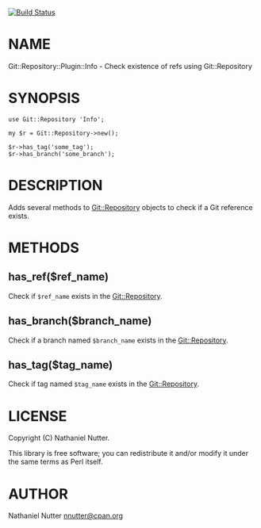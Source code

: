 [![Build Status](https://travis-ci.org/nnutter/Git-Repository-Plugin-Ref.png?branch=master)](https://travis-ci.org/nnutter/Git-Repository-Plugin-Ref)
# NAME

Git::Repository::Plugin::Info - Check existence of refs using Git::Repository

# SYNOPSIS

    use Git::Repository 'Info';

    my $r = Git::Repository->new();

    $r->has_tag('some_tag');
    $r->has_branch('some_branch');

# DESCRIPTION

Adds several methods to [Git::Repository](https://metacpan.org/pod/Git::Repository) objects to check if a Git reference
exists.

# METHODS

## has\_ref($ref\_name)

Check if `$ref_name` exists in the [Git::Repository](https://metacpan.org/pod/Git::Repository).

## has\_branch($branch\_name)

Check if a branch named `$branch_name` exists in the [Git::Repository](https://metacpan.org/pod/Git::Repository).

## has\_tag($tag\_name)

Check if tag named `$tag_name` exists in the [Git::Repository](https://metacpan.org/pod/Git::Repository).

# LICENSE

Copyright (C) Nathaniel Nutter.

This library is free software; you can redistribute it and/or modify
it under the same terms as Perl itself.

# AUTHOR

Nathaniel Nutter <nnutter@cpan.org>
